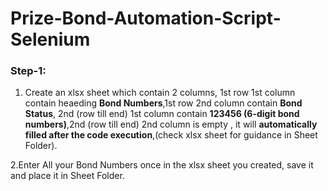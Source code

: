 # Prize-Bond-Automation-Script-Selenium
### Step-1:
1. Create an xlsx sheet which contain 2 columns, 1st row 1st column contain heaeding  **Bond Numbers**,1st row 2nd column contain **Bond Status**,
2nd (row till end) 1st column contain **123456 (6-digit bond numbers)**,2nd (row till end) 2nd column is empty , it will **automatically filled 
after the code execution**,(check xlsx sheet for guidance in Sheet Folder).

 2.Enter All your Bond Numbers once in the xlsx sheet you created, save it and place it in Sheet Folder.
